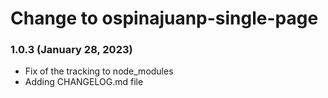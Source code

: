 # Change to ospinajuanp-single-page

### 1.0.3 (January 28, 2023)

* Fix of the tracking to node_modules
* Adding CHANGELOG.md file